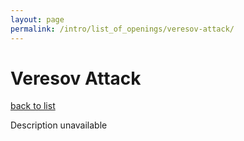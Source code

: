 ```yaml
---
layout: page
permalink: /intro/list_of_openings/veresov-attack/
---
```


# Veresov Attack

[back to list](../../intro/list_of_openings)

Description unavailable